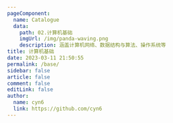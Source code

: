```yaml
---
pageComponent:
  name: Catalogue
  data:
    path: 02.计算机基础
    imgUrl: /img/panda-waving.png
    description: 涵盖计算机网络、数据结构与算法、操作系统等
title: 计算机基础
date: 2023-03-11 21:50:55
permalink: /base/
sidebar: false
article: false
comment: false
editLink: false
author:
  name: cyn6
  link: https://github.com/cyn6
---
```

